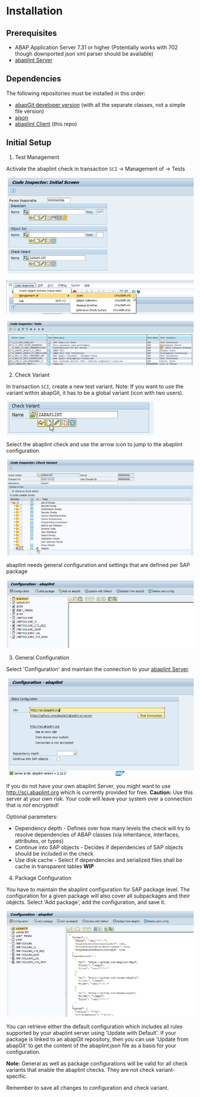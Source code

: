 # Installation

## Prerequisites

* ABAP Application Server 7.31 or higher 
(Potentially works with 702 though downported json xml parser should be available)
* [abaplint Server](https://github.com/abaplint/abaplint-sci-server) 

## Dependencies

The following repositories must be installed in this order:

* [abapGit developer version](https://docs.abapgit.org/guide-install.html#install-developer-version) 
(with all the separate classes, not a simple file version)
* [ajson](https://github.com/sbcgua/ajson) 
* [abaplint Client](https://github.com/abaplint/abaplint-sci-client) (this repo)

## Initial Setup

1. Test Management

Activate the abaplint check in transaction `SCI` -> Management of -> Tests

![sci01](img/sci-01.png)

![sci01](img/sci-02.png)

![sci03](img/sci-03.png)

2. Check Variant

In transaction `SCI`, create a new test variant. Note: If you want to use the variant within abapGit, it has to be a global variant (icon with two users).

![sci07](img/sci-07.png)

Select the abaplint check and use the arrow icon to jump to the abaplint configuration.

![sci04](img/sci-04.png)

abaplint needs general configuration and settings that are defined per SAP package

![sci08](img/sci-08.png)

3. General Configuration

Select 'Configuration' and maintain the connection to your [abaplint Server](https://github.com/abaplint/abaplint-sci-server). 

![sci06](img/sci-06.png)

If you do not have your own abaplint Server, you might want to use http://sci.abaplint.org which is currently provided for free. **Caution:** Use 
this server at your own risk. Your code will leave your system over a connection that is *not* encrypted!

Optional parameters:
- Dependency depth - Defines over how many levels the check will try to resolve dependencies of ABAP classes (via inheritance, interfaces, attributes, or types)
- Continue into SAP objects - Decides if dependencies of SAP objects should be included in the check 
- Use disk cache - Select if dependencies and serialized files shall be cache in transparent tables **WIP**

4. Package Configuration

You have to maintain the abaplint configuration for SAP package level. The configuration for a given package will also cover all subpackages and their objects.
Select 'Add package', add the configuration, and save it.

![sci05](img/sci-05.png)

You can retrieve either the default configuration which includes all rules supported by your abaplint server using 'Update with Default'. If your package is
linked to an abapGit repository, then you can use 'Update from abapGit' to get the content of the abaplint.json file as a basis for your configuration.

**Note:** General as well as package configurations will be valid for all check variants that enable the abaplint checks. They are not check variant-specific.

Remember to save all changes to configuration and check variant.
